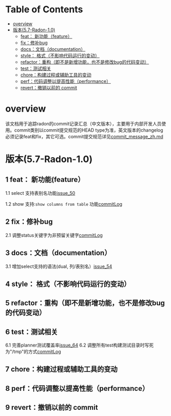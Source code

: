 Table of Contents
=================
   * [overview](#overview)
   * [版本(5.7-Radon-1.0)](#版本57-radon-10)
      * [feat： 新功能（feature）](#1-feat-新功能feature)
      * [fix：修补bug](#2-fix修补bug)
      * [docs：文档（documentation）](#3-docs文档documentation)
      * [style： 格式（不影响代码运行的变动）](#4-style-格式不影响代码运行的变动)
      * [refactor：重构（即不是新增功能，也不是修改bug的代码变动）](#5-refactor重构即不是新增功>能也不是修改bug的代码变动)
      * [test：测试相关](#6-test测试相关)
      * [chore：构建过程或辅助工具的变动](#7-chore构建过程或辅助工具的变动)
      * [perf：代码调整以提高性能（performance）](#8-perf代码调整以提高性能performance)
      * [revert：撤销以前的 commit](#9-revert撤销以前的-commit)

# overview

该文档用于追踪radon的commit记录汇总（中文版本），主要用于内部开发人员使用。commit类别以commit提交规范的HEAD type为准，英文版本的changelog必须记录feat和fix，其它可选。commit提交规范详见[commit_message_zh.md](commit_message_zh.md)

# 版本(5.7-Radon-1.0)

## 1 feat： 新功能(feature）

1.1 select 支持表别名功能[issue_50](feat/pr_0001.md)

1.2 show 支持:`show columns from table` 功能[commitLog](feat/pr_0002.md)

## 2 fix：修补bug

2.1 调整status关键字为非预留关键字[commitLog](fix/pr_0001.md)

## 3 docs：文档（documentation）

3.1 增加select支持的语法(dual, 列/表别名）[issue_54](docs/pr_0001.md)

## 4 style： 格式（不影响代码运行的变动）

## 5 refactor：重构（即不是新增功能，也不是修改bug的代码变动）

## 6 test：测试相关

6.1 完善planner测试覆盖率[issue_64](test/pr_0001.md)
6.2 调整所有test构建测试目录时写死为"/tmp"的方式[commitLog](test/pr_0002.md)

## 7 chore：构建过程或辅助工具的变动

## 8 perf：代码调整以提高性能（performance）

## 9 revert：撤销以前的 commit
